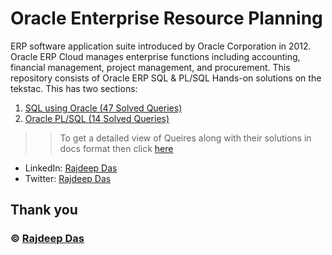 # Oracle Enterprise Resource Planning

ERP software application suite introduced by Oracle Corporation in 2012. Oracle ERP Cloud manages enterprise functions including accounting, financial management, project management, and procurement. This repository consists of Oracle ERP SQL & PL/SQL Hands-on solutions on the tekstac. This has two sections:

1. [SQL using Oracle (47 Solved Queries)](https://github.com/Rajspeaks/Oracle-ERP-tekstac/tree/main/Oracle%20ERP%20Tekstac%20SQL%20Solutions)
2. [Oracle PL/SQL (14 Solved Queries)](https://github.com/Rajspeaks/Oracle-ERP-tekstac/tree/main/Oracle%20ERP%20Tekstac%20PL-SQL%20Solutions)

>>To get a detailed view of Queires along with their solutions in docs format then click [here](https://github.com/Rajspeaks/Oracle-ERP-tekstac/tree/main/docs)

- LinkedIn: [Rajdeep Das](https://linkedin.com/in/itsrajdeepdas)
- Twitter: [Rajdeep Das](https://twitter.com/intent/follow?original_referer=https%3A%2F%2Fgithub.com%2FcodeSTACKr&screen_name=itsrajdeepdas)

## Thank you

### &copy; [Rajdeep Das](https://github.com/intent/follow?original_referer=https%3A%2F%2Fgithub.com%2FcodeSTACKr&screen_name=Rajspeaks)
